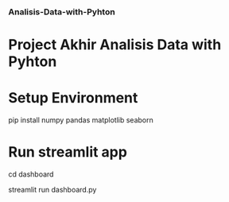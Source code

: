 ### Analisis-Data-with-Pyhton
# Project Akhir Analisis Data with Pyhton

# Setup Environment
pip install numpy pandas matplotlib seaborn   

# Run streamlit app
cd dashboard 

streamlit run dashboard.py

